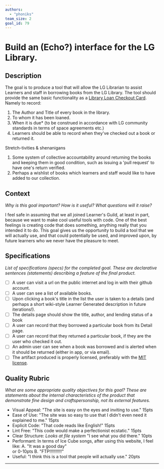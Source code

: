 ```yaml
---
authors:
  - "phoniks"
team_size: 2
goal_id: 79
---
```


# Build an (Echo?) interface for the LG Library.

## Description

The goal is to produce a tool that will allow the LG Librarian to assist Learners and staff in borrowing books from the LG Library.  The tool should provide the same basic functionality as a [Library Loan Checkout Card](https://goo.gl/images/NLuDfV).  Namely to record:
1. The Author and Title of every book in the library.
2. To whom it has been loaned.
3. When it is due\* (to be construed in accordance with LG community standards in terms of space agreements etc.)
4. Learners should be able to record when they've checked out a book or returned it. 

Stretch-tivities & shenanigans
1. Some system of collective accountability around returning the books and keeping them in good condition, such as issuing a 'pull request' to have one's return verified.
2. Perhaps a wishlist of books which learners and staff would like to have added to our collection.  
## Context

_Why is this goal important? How is it useful? What questions will it raise?_

I feel safe in assuming that we all joined Learner's Guild, at least in part, because we want to make cool useful tools with code.  One of the best feelings is creating code that does something, anything really that you intended it to do. This goal gives us the opportunity to build a tool that we will actually use, and that could potentially be used, and improved upon, by future learners who we never have the pleasure to meet. 
## Specifications

_List of specifications (specs) for the completed goal. These are declarative sentences (statements) describing a feature of the final product._
- [ ] A user can visit a url on the public internet and log in with their github account.
- [ ] A user can see a list of available books.  
- [ ] Upon clicking a book's title in the list the user is taken to a details
     (and perhaps a short wiki-style Learner Generated description in future iterations!). 
- [ ] The details page should show the title, author, and lending status of a book 
- [ ] A user can record that they borrowed a particular book from its Detail page.
- [ ] A user can record that they returned a particular book, if they are the user who checked it out.
- [ ] An admin user can see when a book was borrowed and is alerted when it should be returned (either in app, or via email).
- [ ] The artifact produced is properly licensed, preferably with the [MIT license](https://opensource.org/licenses/MIT).
## Quality Rubric

_What are some appropriate quality objectives for this goal? These are statements about the internal characteristics of the product that demonstrate fine design and craftspersonship, not its external features._
- Visual Appeal: "The site is easy on the eyes and inviting to use."  15pts
- Ease of Use: "The site was so easy to use that I didn't even need it explained to me." 15pts
- Explicit Code: "That code reads like English!" 15pts
- Lint Free: "This code would make a perfectionist ecstatic." 15pts
- Clear Structure: _Looks at file system_ "I see what you did there." 10pts
- Performant: In terms of Ice Cube songs, after using this website, I feel like:
  A. "It was a good day"  
            or                                                        0-10pts
  B. "FTP!!!!!!!!!!" 
- Useful: "I think this is a tool that people will actually use." 20pts 

---





